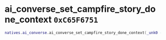 # ai_converse_set_campfire_story_done_context `0xC65F6751`

```lua
natives.ai_converse.ai_converse_set_campfire_story_done_context(_unk0 --[[ number ]])
```
